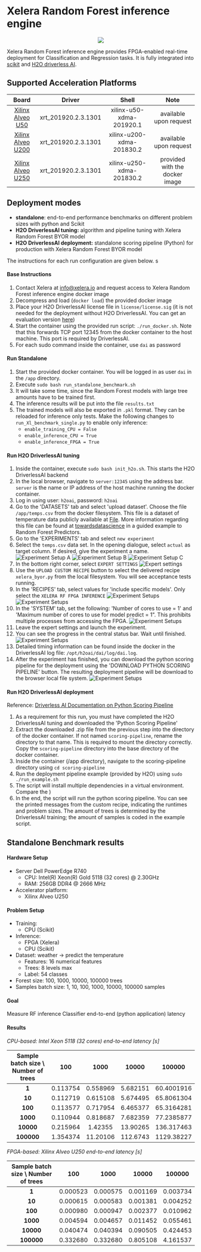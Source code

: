 # Xelera Random Forest inference engine

<p align="center">
<img src="images/flow.png" align="middle"/>
</p>

Xelera Random Forest inference engine provides FPGA-enabled real-time deployment for Classification and Regression tasks. It is fully integrated into [scikit](https://scikit-learn.org/stable/index.html) and [H2O driverless AI](https://www.h2o.ai/products/h2o-driverless-ai/).


## Supported Acceleration Platforms

|            Board            |           Driver          |     Shell        |  Note        |
| :-------------------------: |:-------------------------: |:-------------------------: |:-------------------------: |
|   [Xilinx Alveo U50](https://www.xilinx.com/products/boards-and-kits/alveo/u50.html)  | xrt_201920.2.3.1301 | xilinx-u50-xdma-201920.1  | available upon request |
|   [Xilinx Alveo U200](https://www.xilinx.com/products/boards-and-kits/alveo/u200.html) | xrt_201920.2.3.1301 | xilinx-u200-xdma-201830.2 | available upon request |
|   [Xilinx Alveo U250](https://www.xilinx.com/products/boards-and-kits/alveo/u250.html) | xrt_201920.2.3.1301 | xilinx-u250-xdma-201830.2 | provided with the docker image |

## Deployment modes

- **standalone**: end-to-end performance benchmarks on different problem sizes with python and Scikit
- **H2O DriverlessAI tuning:** algorithm and pipeline tuning with Xelera Random Forest BYOR model
- **H2O DriverlessAI deployment:** standalone scoring pipeline (Python) for production with Xelera Random Forest BYOR model

The instructions for each run configuration are given below.
s
#### Base Instructions

1. Contact Xelera at <info@xelera.io> and request access to Xelera Random Forest inference engine docker image
2. Decompress and load (``docker load``) the provided docker image
3. Place your H2O DriverlessAI license file in ```license/license.sig``` (it is not needed for the deployment without H2O DriverlessAI. You can get an evaluation version [here](https://www.h2o.ai/try-driverless-ai/))
4. Start the container using the provided run script: ```./run_docker.sh```. Note that this forwards TCP port 12345 from the docker container to the host machine. This port is required by DriverlessAI.
5. For each sudo command inside the container, use ```dai``` as password

#### Run Standalone
1. Start the provided docker container. You will be logged in as user ```dai``` in the ```/app``` directory.
2. Execute ```sudo bash run_standalone_benchmark.sh```
3. It will take some time, since the Random Forest models with large tree amounts have to be trained first.
4. The inference results will be put into the file ```results.txt```
5. The trained models will also be exported in ``.pkl`` format. They can be reloaded for inference only tests. Make the following changes to `run_Xl_benchmark_single.py` to enable only inference:
    - `enable_training_CPU = False`
    - `enable_inference_CPU = True`
    - `enable_inference_FPGA = True`   

#### Run H2O DriverlessAI tuning
1. Inside the container, execute ```sudo bash init_h2o.sh```. This starts the H2O DriverlessAI backend
2. In the local browser, navigate to ```server:12345``` using the address bar. ```server``` is the name or IP address of the host machine running the docker container.
3. Log in using user: ```h2oai```, password: ```h2oai```
4. Go to the 'DATASETS' tab and select 'upload dataset'. Choose the file ```/app/temps.csv``` from the docker filesystem. This file is a dataset of temperature data publicly available at [File](https://drive.google.com/file/d/1pko9oRmCllAxipZoa3aoztGZfPAD2iwj/view). More information regarding this file can be found at
[towardsdatascience](https://towardsdatascience.com/random-forest-in-python-24d0893d51c0) in a guided example to Random Forest Predictors.
5. Go to the 'EXPERIMENTS' tab and select ```new experiment```
6. Select the ```temps.csv``` data set. In the opening dialogue, select ```actual``` as target column. If desired, give the experiment a name.
![Experiment Setup A](images/experiment_setup_emptyColumn.png)
![Experiment Setup B](images/select_target_column.png)
![Experiment Setup C](images/experiment_setup.png)
7. In the bottom right corner, select ```EXPERT SETTINGS```
![Expert settings](images/expert_settings.png)
8. Use the ```UPLOAD CUSTOM RECIPE``` button to select the delivered recipe ```xelera_byor.py``` from the local filesystem. You will see acceptance tests running.
9. In the 'RECIPES' tab, select values for 'include specific models'. Only select the ```XELERA RF FPGA INFERENCE```
![Experiment Setups](images/recipes_tab.png)
![Experiment Setups](images/specific_models.png)
10. In the 'SYSTEM' tab, set the following: 'Number of cores to use = 1' and 'Maximum number of cores to use for model predict = 1". This prohibits multiple processes from accessing the FPGA.
![Experiment Setups](images/system_settings.png)
11. Leave the expert settings and launch the experiment.
12. You can see the progress in the central status bar. Wait until finished.
![Experiment Setups](images/progress.png)
13. Detailed timing information can be found inside the docker in the DriverlessAI log file: ```/opt/h2oai/dai/log/dai.log```.
14. After the experiment has finished, you can download the python scoring pipeline for the deployment using the 'DOWNLOAD PYTHON SCORING PIPELINE' button. The resulting deployment pipeline will be download to the browser local file system.
![Experiment Setups](images/finished_experiment.png)


#### Run H2O DriverlessAI deployment
Reference: [Driverless AI Documentation on Python Scoring Pipeline](http://docs.h2o.ai/driverless-ai/latest-stable/docs/userguide/scoring-standalone-python.html#running-the-python-scoring-pipeline-alternative-method)
1. As a requirement for this run, you must have completed the H2O DriverlessAI tuning and downloaded the 'Python Scoring Pipeline'
2. Extract the downloaded .zip file from the previous step into the directory of the docker container. If not named ```scoring-pipeline```, rename the directory to that name. This is required to mount the directory correctly. Copy the ```scoring-pipeline``` directory into the base directory of the docker container.
3. Inside the container (/app directory), navigate to the scoring-pipeline directory using ```cd scoring-pipeline```
4. Run the deployment pipeline example (provided by H2O) using ```sudo ./run_example.sh```
5. The script will install multiple dependencies in a virtual environment. Compare the )
6. In the end, the script will run the python scoring pipeline. You can see the printed messages from the custom recipe, indicating the runtimes and problem sizes. The amount of trees is determined by the DriverlessAI training; the amount of samples is coded in the example script.


## Standalone Benchmark results

#### Hardware Setup

- Server Dell PowerEdge R740
    - CPU: Intel(R) Xeon(R) Gold 5118 (32 cores) @ 2.30GHz
    - RAM: 256GB DDR4 @ 2666 MHz
- Accelerator platform:
    - Xilinx Alveo U250

#### Problem Setup
- Training:
    - CPU (Scikit)
- Inference:
    - FPGA (Xelera)
    - CPU (Scikit)
- Dataset: weather -> predict the temperature
    - Features: 16 numerical features
    - Trees: 8 levels max
    - Label: 54 classes
- Forest size: 100, 1000, 10000, 100000 trees
- Samples batch size: 1, 10, 100, 1000, 10000, 100000 samples

#### Goal
Measure RF inference Classifier end-to-end (python application) latency

#### Results

*CPU-based: Intel Xeon 5118 (32 cores) end-to-end latency [s]*

| Sample batch size \ Number of trees |  100 | 1000 | 10000 | 100000|
| :---------------------------------: | :--: | :--: | :---: | :---: |
|**1**      | 0.113754 | 0.558969 | 5.682151 | 60.4001916
|**10**     | 0.112719 | 0.615108 | 5.674495 | 65.8061304
|**100**    | 0.113577 | 0.717954 | 6.465377 | 65.3164281
|**1000**   | 0.110944 | 0.818687 | 7.682359 | 77.2385877
|**10000**  | 0.215964 | 1.42355 | 13.90265 | 136.317463
|**100000** | 1.354374 | 11.20106 | 112.6743 | 1129.38227



*FPGA-based: Xilinx Alveo U250 end-to-end latency [s]*

| Sample batch size \ Number of trees |  100 | 1000 | 10000 | 100000|
| :---------------------------------: | :--: | :--: | :---: | :---: |
|**1**      | 0.000523 | 0.000575 | 0.001169 | 0.003734 |
|**10**     | 0.000615 | 0.000583 | 0.001381 | 0.004252 |
|**100**    | 0.000980 | 0.000947 | 0.002377 | 0.010962 |
|**1000**   | 0.004594 | 0.004657 | 0.011452 | 0.055461 |
|**10000**  | 0.040474 | 0.040394 | 0.090505 | 0.424453 |
|**100000** | 0.332680 | 0.332680 | 0.805108 | 4.161537 |

